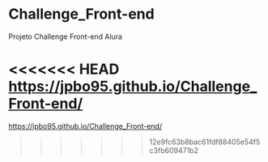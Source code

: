 # Challenge_Front-end
Projeto Challenge Front-end Alura

<<<<<<< HEAD
https://jpbo95.github.io/Challenge_Front-end/
=======
https://jpbo95.github.io/Challenge_Front-end/
>>>>>>> 12e9fc63b8bac61fdf88405e54f5c3fb609471b2
